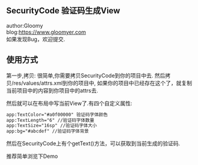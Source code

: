 ## SecurityCode 验证码生成View
author:Gloomy  
blog:https://www.gloomyer.com  
如果发现Bug，欢迎提交.  

## 使用方式
第一步,拷贝:
很简单,你需要拷贝SecurityCode到你的项目中去.
然后拷贝/res/values/attrs.xml到你的项目中,
如果你的项目中已经存在这个了，就复制当前项目中的内容到你项目中的attrs去.

然后就可以在布局中写当前View了.有四个自定义属性:
```xml
app:TextColor="#a0f00000" 验证码字体颜色
app:TextLength="6" //验证码字体数量
app:TextSize="16sp" //验证码字体大小
app:bg="#abcdef" //验证码字体背景
```
然后在SecurityCode上有个getText()方法，可以获取到当前生成的验证码.

推荐简单浏览下Demo